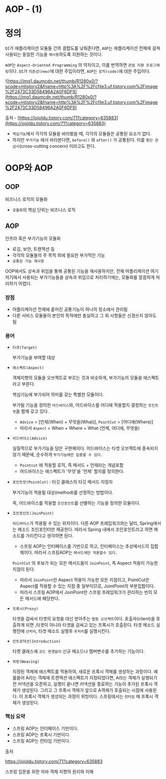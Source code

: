 # AOP - (1)

# 정의

`DI`가 애플리케이션 모듈들 간의 결합도를 낮춰준다면, `AOP`는 애플리케이션 전체에 걸쳐 사용되는 동일한 기능을 `재사용`하도록 지원하는 것이다.

`AOP`는 `Aspect-Oriented Programming` 의 약자이고, 이를 번역하면 `관점 지향 프로그래밍`이다. `DI`가    `의존성(new)`에 대한 주입이라면, `AOP`는 `로직(code)`에 대한 주입이다.

![https://img1.daumcdn.net/thumb/R1280x0/?scode=mtistory2&fname=http%3A%2F%2Fcfile3.uf.tistory.com%2Fimage%2F2473C33D58496A2A0F6DF9](https://img1.daumcdn.net/thumb/R1280x0/?scode=mtistory2&fname=http%3A%2F%2Fcfile3.uf.tistory.com%2Fimage%2F2473C33D58496A2A0F6DF9)

출처 - [https://jojoldu.tistory.com/71?category=635883](https://jojoldu.tistory.com/71?category=635883)

- `핵심기능`에서 각각의 모듈을 바라봤을 때, 각각의 모듈들은 공통된 요소가 없다.
- 하지만 `부가기능` 에서 바라본다면, `before()` 와 `after()` 가 공통된다. 이를 `횡단 관심사`(cross-cutting concern) 이라고도 한다.

# OOP와 AOP

## OOP

비즈니스 로직의 모듈화

- `모듈화`의 핵심 단위는 비즈니스 로직

## AOP

인프라 혹은 부가기능의 모듈화

- 로깅, 보안, 트랜잭션 등
- 각각의 모듈들의 주 목적 외에 필요한 부가적인 기능
- `공통된 기능 재사용`

OOP에서도 상속과 위임을 통해 공통된 기능을 재사용하지만, 전체 어플리케이션 여기저기에서 사용되는 부가기능들을 상속과 위임으로 처리하기에는, 모듈화를 깔끔하게 처리하기 어렵다.

### 장점

- 어플리케이션 전체에 흩어진 공통기능이 하나의 장소에서 관리됨
- 다른 서비스 모듈들이 본인의 목적에만 충실하고 그 외 사항들은 신경쓰지 않아도 됨

### 용어

- `타겟(Target)`

    부가기능을 부여할 대상

- `애스펙트(Aspect)`

    객체지향의 모듈을 오브젝트로 부르는 것과 비슷하게, 부가기능의 모듈을 애스펙트라고 부른다.

    핵심기능에 부가되어 의미를 갖는 특별한 모듈이다.

    부가될 기능을 정의한 `어드바이스`와, 어드바이스를 어디에 적용할지 결정하는 `포인트컷`을 함께 갖고 있다.

    - `Advice` = [언제(When) + 무엇을(What)], `PointCut` = [어디에(Where)]
    - 따라서 `Aspect` = When + Where + What (언제, 어디에, 무엇을)
- `어드바이스(Advice)`

    실질적으로 부가기능을 담은 구현체이다. 어드바이스는 타겟 오브젝트에 종속되지 않기 때문에, 순수하게 `부가기능에만 집중할 수 있다.`

    - `Pointcut` 에 적용할 로직, 즉 메서드 + 언제라는 개념포함
    - 어드바이스는 애스펙트가 '무엇'을 '언제' 할지를 정의한다.
- `포인트컷(PointCut)` : 타깃 클래스의 타깃 메서드 지정자

    부가기능이 적용될 대상(method)를 선정하는 방법이다.

    즉, 어드바이스를 적용할 `조인포인트`를 선별하는 기능을 정의한 모듈이다.

- `조인포인트(JoinPoint)`

    `어드바이스`가 적용될 수 있는 위치이다. 다른 AOP 프레임워크와는 달리, Spring에서는 메소드 조인포인터만 제공한다. 따라서 Spring 내에서 조인포인트라고 하면 메소드를 가리킨다고 생각하면 된다.

    - 스프링 AOP는 인터페이스를 기반으로 하고, 인터페이스는 추상메서드의 집합체이다. 따라서 스프링AOP는 `메서드에만 적용할수 있다.`

    `PointCut` 의 후보가 되는 모든 메서드들이 `JoinPoint`, 즉 Aspect 적용이 가능한 지점이 된다.

    - 따라서 `JoinPoint`란 Aspect 적용이 가능한 모든 지점이고, PointCut은 Aspect를 적용할 수 있는 지점 중 일부이므로, JointPoint의 부분집합이다.
    - 따라서 스프링 AOP에서 JoinPoint란 스프링 프레임워크가 관리하는 빈의 모든 메서드에 해당한다.
- `프록시(Proxy)`

    타겟을 감싸서 타겟의 요청을 대신 받아주는 `랩핑 오브젝트`이다. 호출자(client)을 호출하게 되면 ,타겟이 아니라 타겟을 감싸고 있는 프록시가 호출된다. 타겟 메소드 실행전에 `선처리`, 타겟 메소드 실행후 `후처리`를 실행시킨다.

- `인트로덕션(Introduction)`

    타켓 클래스에 `코드 변경없이` 신규 메소드나 멤버변수를 추가하는 기능이다.

- `위빙(Weaving)`

    지정된 객체에 애스펙트를 적용하여, 새로운 프록시 객체를 생성하는 과정이다. 예를들어 A라는 객체에 트랜잭션 애스팩트가 지정되었다면, A라는 객체가 실행되기 전 커넥션을 오픈하고, 실행이 끝나면 커넥션을 종료하는 기능이 추가된 프록시 객체가 생성된다. 그리고 그 프록시 객체가 앞으로 A객체가 호출되는 시점에 사용된다. 이 프록시 객체가 생성되는 과정이 위빙이다. 스프링에서는 `런타임` 때 프록시 객체가 생성된다.

### 핵심 요약

- 스프링 AOP는 인터페이스 기반이다.
- 스프링 AOP는 프록시 기반이다.
- 스프링 AOP는 런타임 기반이다.



출처

https://jojoldu.tistory.com/71?category=635883

스프링 입문을 위한 자바 객체 지향의 원리와 이해